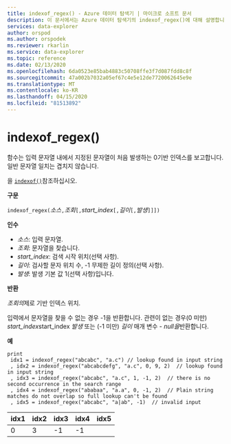 ```yaml
---
title: indexof_regex() - Azure 데이터 탐색기 | 마이크로 소프트 문서
description: 이 문서에서는 Azure 데이터 탐색기의 indexof_regex()에 대해 설명합니다.
services: data-explorer
author: orspod
ms.author: orspodek
ms.reviewer: rkarlin
ms.service: data-explorer
ms.topic: reference
ms.date: 02/13/2020
ms.openlocfilehash: 6da0523e85bab4883c50708ffe3f7d087fdd8c8f
ms.sourcegitcommit: 47a002b7032a05ef67c4e5e12de7720062645e9e
ms.translationtype: MT
ms.contentlocale: ko-KR
ms.lasthandoff: 04/15/2020
ms.locfileid: "81513892"
---
```

# <a name="indexof_regex"></a>indexof_regex()

함수는 입력 문자열 내에서 지정된 문자열이 처음 발생하는 0기반 인덱스를 보고합니다. 일반 문자열 일치는 겹치지 않습니다. 

을 [`indexof()`](indexoffunction.md)참조하십시오.

**구문**

`indexof_regex(`*소스*`,`*조회*`[,`*start_index*`[,`*길이*`[,`*발생*`]]])`

**인수**

* *소스*: 입력 문자열.  
* *조회*: 문자열을 찾습니다.
* *start_index*: 검색 시작 위치(선택 사항).
* *길이*: 검사할 문자 위치 수, -1 무제한 길이 정의(선택 사항).
* *발생*: 발생 기본 값 1(선택 사항)입니다.

**반환**

*조회의*제로 기반 인덱스 위치.

입력에서 문자열을 찾을 수 없는 경우 -1을 반환합니다.
관련이 없는 경우(0 미만) *start_index*start_index *발생* 또는 (-1 미만) *길이* 매개 변수 - *null을*반환합니다.


**예**
```kusto
print
 idx1 = indexof_regex("abcabc", "a.c") // lookup found in input string
 , idx2 = indexof_regex("abcabcdefg", "a.c", 0, 9, 2)  // lookup found in input string
 , idx3 = indexof_regex("abcabc", "a.c", 1, -1, 2)  // there is no second occurrence in the search range
 , idx4 = indexof_regex("ababaa", "a.a", 0, -1, 2)  // Plain string matches do not overlap so full lookup can't be found
 , idx5 = indexof_regex("abcabc", "a|ab", -1)  // invalid input
```

|idx1|idx2|idx3|idx4|idx5
|----|----|----|----|----
|0   |3   |-1  |-1  |    